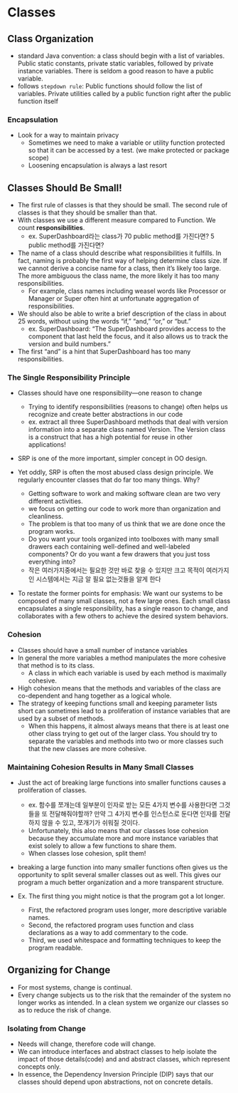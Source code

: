 # **Classes**

## **Class Organization**

- standard Java convention: a class should begin with a list of variables. Public static constants, private static variables, followed by private instance variables. There is seldom a good reason to have a public variable.
- follows `stepdown rule`: Public functions should follow the list of variables. Private utilities called by a public function right after the public function itself

### Encapsulation

- Look for a way to maintain privacy
    - Sometimes we need to make a variable or utility function protected so that it can be
    accessed by a test. (we make protected or package scope)
    - Loosening encapsulation is always a last resort

## Classes Should Be Small!

- The first rule of classes is that they should be small. The second rule of classes is that they
should be smaller than that.
- With classes we use a different measure compared to Function. We count **responsibilities**.
    - ex. SuperDashboard라는 class가 70 public method를 가진다면? 5 public method를 가진다면?
- The name of a class should describe what responsibilities it fulfills. In fact, naming
is probably the first way of helping determine class size. If we cannot derive a concise
name for a class, then it’s likely too large. The more ambiguous the class name, the more
likely it has too many responsibilities.
    - For example, class names including weasel words like Processor or Manager or Super often hint at unfortunate aggregation of responsibilities.
- We should also be able to write a brief description of the class in about 25 words,
without using the words “if,” “and,” “or,” or “but.”
    - ex. SuperDashboard: “The SuperDashboard provides access to the component that last held the focus, and it also allows us to track the version and build numbers.”
- The first “and” is a hint that SuperDashboard has too many responsibilities.

### The Single Responsibility Principle

- Classes should have one responsibility—one reason to change
  - Trying to identify responsibilities (reasons to change) often helps us recognize and create better abstractions in our code
  - ex. extract all three SuperDashboard methods that deal with version information into a separate class named Version. The Version class is a construct that has a high potential for reuse in other applications!

- SRP is one of the more important, simpler concept in OO design. 
- Yet oddly, SRP is often the most abused class design principle. We regularly encounter classes that do far too many things. Why?
  - Getting software to work and making software clean are two very different activities.
  - we focus on getting our code to work more
than organization and cleanliness.
  - The problem is that too many of us think that we are done once the program works.
  - Do you want your tools organized into toolboxes with many small drawers each containing well-defined and well-labeled components? Or do you want a few drawers that you just toss everything into?
  - 작은 여러가지중에서는 필요한 것만 바로 찾을 수 있지만 크고 목적이 여러가지인 시스템에서는 지금 알 필요 없는것들을 알게 한다
- To restate the former points for emphasis: We want our systems to be composed of many small classes, not a few large ones. Each small class encapsulates a single responsibility, has a single reason to change, and collaborates with a few others to achieve the desired system behaviors.

### Cohesion

- Classes should have a small number of instance variables 
- In general the more variables a method manipulates the more cohesive that method is to its class. 
  - A class in which each variable is used by each method is maximally cohesive.
- High cohesion means that the methods and variables of the class are co-dependent and hang together as a logical whole.
- The strategy of keeping functions small and keeping parameter lists short can sometimes lead to a proliferation of instance variables that are used by a subset of methods.
  - When this happens, it almost always means that there is at least one other class trying to get out of the larger class. You should try to separate the variables and methods into two or more classes such that the new classes are more cohesive.

### Maintaining Cohesion Results in Many Small Classes
- Just the act of breaking large functions into smaller functions causes a proliferation of classes. 
  - ex. 함수를 쪼개는데 일부분이 인자로 받는 모든 4가지 변수를 사용한다면 그것들을 또 전달해줘야할까? 만약 그 4가지 변수를 인스턴스로 둔다면 인자를 전달하지 않을 수 있고, 쪼개기가 쉬워질 것이다.
  - Unfortunately, this also means that our classes lose cohesion because they accumulate more and more instance variables that exist solely to allow a few functions to share them.
  - When classes lose cohesion, split them!
- breaking a large function into many smaller functions often gives us the opportunity to split several smaller classes out as well. This gives our program a much better organization and a more transparent structure.

- Ex. The first thing you might notice is that the program got a lot longer. 
  - First, the refactored program uses longer, more descriptive variable names.
  - Second, the refactored program uses function and class declarations as a way to add commentary to the code. 
  - Third, we used whitespace and formatting techniques to keep the program readable.


## Organizing for Change
- For most systems, change is continual. 
- Every change subjects us to the risk that the
remainder of the system no longer works as intended. In a clean system we organize our classes so as to reduce the risk of change.

### Isolating from Change
- Needs will change, therefore code will change. 
- We can introduce interfaces and abstract classes to help isolate the impact of those details(code) and and abstract classes, which represent concepts only. 
- In essence, the Dependency Inversion Principle (DIP) says that our classes should depend upon abstractions, not on concrete details.
